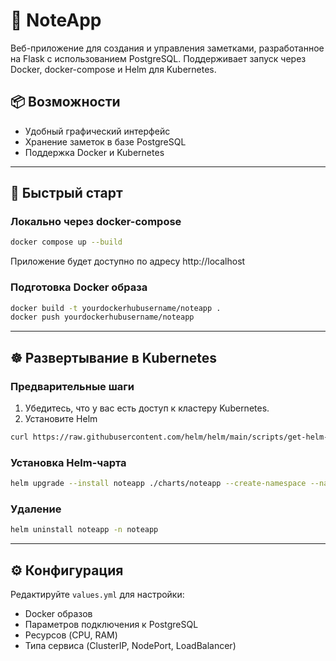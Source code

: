 # 📝 NoteApp

Веб-приложение для создания и управления заметками, разработанное на Flask с использованием PostgreSQL. Поддерживает запуск через Docker, docker-compose и Helm для Kubernetes.

## 📦 Возможности

- Удобный графический интерфейс
- Хранение заметок в базе PostgreSQL
- Поддержка Docker и Kubernetes

---

## 🚀 Быстрый старт

### Локально через docker-compose

```bash
docker compose up --build
```

Приложение будет доступно по адресу http://localhost

### Подготовка Docker образа

```bash
docker build -t yourdockerhubusername/noteapp .
docker push yourdockerhubusername/noteapp
```

---

## ☸️ Развертывание в Kubernetes

### Предварительные шаги

1. Убедитесь, что у вас есть доступ к кластеру Kubernetes.
2. Установите Helm

```bash
curl https://raw.githubusercontent.com/helm/helm/main/scripts/get-helm-3 | bash
```

### Установка Helm-чарта

```bash
helm upgrade --install noteapp ./charts/noteapp --create-namespace --namespace noteapp
```

### Удаление

```bash
helm uninstall noteapp -n noteapp
```

---

## ⚙️ Конфигурация

Редактируйте `values.yml` для настройки:

* Docker образов
* Параметров подключения к PostgreSQL
* Ресурсов (CPU, RAM)
* Типа сервиса (ClusterIP, NodePort, LoadBalancer)
